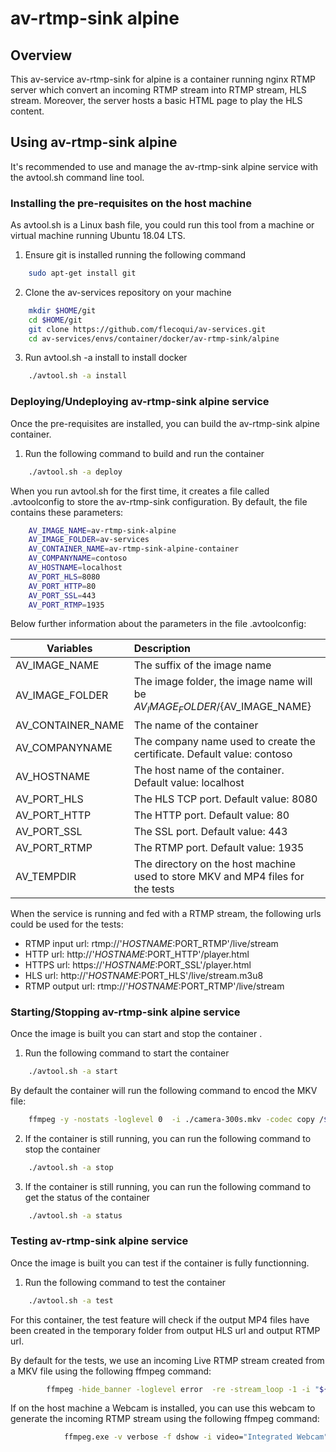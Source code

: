 # av-rtmp-sink alpine

## Overview
This av-service av-rtmp-sink for alpine is a container running nginx RTMP server which convert an incoming RTMP stream into RTMP stream, HLS stream. Moreover, the server hosts a basic HTML page to play the HLS content.

## Using av-rtmp-sink alpine
It's recommended to use and manage the av-rtmp-sink alpine service with the avtool.sh command line tool.

### Installing the pre-requisites on the host machine
As avtool.sh is a Linux bash file, you could run this tool from a machine or virtual machine running Ubuntu 18.04 LTS.

1. Ensure git is installed running the following command

```bash
    sudo apt-get install git
```

2. Clone the av-services repository on your machine

```bash
    mkdir $HOME/git
    cd $HOME/git
    git clone https://github.com/flecoqui/av-services.git
    cd av-services/envs/container/docker/av-rtmp-sink/alpine 
```
3. Run avtool.sh -a install to install docker 

```bash
    ./avtool.sh -a install
```

### Deploying/Undeploying av-rtmp-sink alpine service
Once the pre-requisites are installed, you can build the av-rtmp-sink alpine container.


1. Run the following command to build and run the container

```bash
    ./avtool.sh -a deploy
```

When you run avtool.sh for the first time, it creates a file called .avtoolconfig to store the av-rtmp-sink configuration. By default, the file contains these parameters:

```bash
    AV_IMAGE_NAME=av-rtmp-sink-alpine
    AV_IMAGE_FOLDER=av-services
    AV_CONTAINER_NAME=av-rtmp-sink-alpine-container
    AV_COMPANYNAME=contoso
    AV_HOSTNAME=localhost
    AV_PORT_HLS=8080
    AV_PORT_HTTP=80
    AV_PORT_SSL=443
    AV_PORT_RTMP=1935
```

Below further information about the parameters in the file .avtoolconfig:

| Variables | Description |
| ---------------------|:-------------|
| AV_IMAGE_NAME | The suffix of the image name   |
| AV_IMAGE_FOLDER | The image folder, the image name will be ${AV_IMAGE_FOLDER}/${AV_IMAGE_NAME}  |
| AV_CONTAINER_NAME | The name of the container  |
| AV_COMPANYNAME | The company name used to create the certificate. Default value: contoso |
| AV_HOSTNAME | The host name of the container. Default value: localhost  |
| AV_PORT_HLS | The HLS TCP port. Default value: 8080 |
| AV_PORT_HTTP | The HTTP port. Default value: 80 |
| AV_PORT_SSL | The SSL port. Default value: 443  |
| AV_PORT_RTMP | The RTMP port. Default value: 1935  |
| AV_TEMPDIR | The directory on the host machine used to store MKV and MP4 files for the tests |

When the service is running and fed with a RTMP stream, the following urls could be used for the tests:

- RTMP input url: rtmp://'$HOSTNAME:$PORT_RTMP'/live/stream
- HTTP url: http://'$HOSTNAME:$PORT_HTTP'/player.html
- HTTPS url: https://'$HOSTNAME:$PORT_SSL'/player.html
- HLS url: http://'$HOSTNAME:$PORT_HLS'/live/stream.m3u8
- RTMP output url: rtmp://'$HOSTNAME:$PORT_RTMP'/live/stream


### Starting/Stopping av-rtmp-sink alpine service
Once the image is built you can start and stop the container .


1. Run the following command to start the container

```bash
    ./avtool.sh -a start
```
By default the container will run the following command to encod the MKV file:


```bash
    ffmpeg -y -nostats -loglevel 0  -i ./camera-300s.mkv -codec copy /${AV_VOLUME}/camera-300s.mp4
```


2. If the container is still running, you can run the following command to stop the container

```bash
    ./avtool.sh -a stop
```

3. If the container is still running, you can run the following command to get the status of the container

```bash
    ./avtool.sh -a status
```

### Testing av-rtmp-sink alpine service
Once the image is built you can test if the container is fully functionning.

1. Run the following command to test the container

```bash
    ./avtool.sh -a test
```

For this container, the test feature will check if the output MP4 files have been created in the temporary folder from output HLS url and output RTMP url.

By default for the tests, we use an incoming Live RTMP stream created from a MKV file using the following ffmpeg command:

```bash
        ffmpeg -hide_banner -loglevel error  -re -stream_loop -1 -i "${AV_TEMPDIR}"/camera-300s.mkv -codec copy -bsf:v h264_mp4toannexb   -f flv rtmp://${AV_HOSTNAME}:${AV_PORT_RTMP}/live/stream
```


If on the host machine a Webcam is installed, you can use this webcam to generate the incoming RTMP stream using the following ffmpeg command:

```bash
            ffmpeg.exe -v verbose -f dshow -i video="Integrated Webcam":audio="Microphone (Realtek(R) Audio)"  -video_size 1280x720 -strict -2 -c:a aac -b:a 192k -ar 44100 -r 30 -g 60 -keyint_min 60 -b:v 2000000 -c:v libx264 -preset veryfast  -profile main -level 3.0 -pix_fmt yuv420p -bufsize 1800k -maxrate 400k    -f flv rtmp://localhost:1935/live/stream
```


